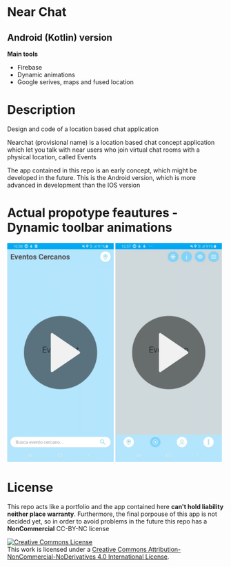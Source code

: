 <h1>Near Chat</h1>
<h2>Android (Kotlin) version</h2>

<b>Main tools</b>
<ul>
<li>Firebase</li>
<li>Dynamic animations</li>
<li>Google serives, maps and fused location</li>
</ul>

<h1>Description</h1>
<p>Design and code of a location based chat application</p>
<p>Nearchat (provisional name) is a location based chat concept application which let you talk with near users who join virtual chat rooms with a physical location, called Events</p>
<p>The app contained in this repo is an early concept, which might be developed in the future. This is the Android version, which is more advanced in development than the IOS version</p>

<h1>Actual propotype feautures - Dynamic toolbar animations </h1>
<p>
  <a href='https://youtu.be/OjyhlosTItc'><img id='img1' width = '49%' src='video_1.png'/></a>
  <a href='https://youtu.be/mFb-cwisKyI'><img id='img2' width = '49%' src='video_2.png'/></a>
</p>


<h1>License</h1>
<p>This repo acts like a portfolio and the app contained here <b>can't hold liability neither place warranty</b>. Furthermore, the final porpouse of this app is not decided yet, so in order to avoid problems in the future this repo has a <b>NonCommercial</b> CC-BY-NC license</p>
<a rel="license" href="http://creativecommons.org/licenses/by-nc-nd/4.0/"><img alt="Creative Commons License" style="border-width:0" src="https://i.creativecommons.org/l/by-nc-nd/4.0/88x31.png" /></a><br />This work is licensed under a <a rel="license" href="http://creativecommons.org/licenses/by-nc-nd/4.0/">Creative Commons Attribution-NonCommercial-NoDerivatives 4.0 International License</a>.
